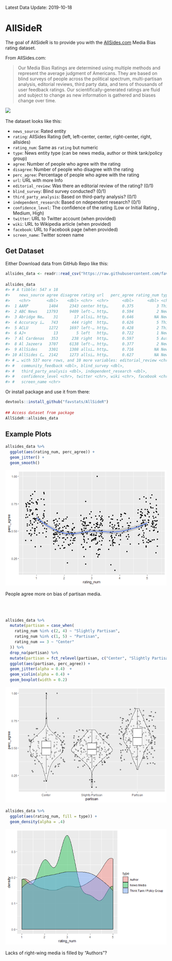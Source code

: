 
Latest Data Update: 2019-10-18

<!-- README.md is generated from README.Rmd. Please edit that file -->

# AllSideR

<!-- badges: start -->

<!-- badges: end -->

The goal of AllSideR is to provide you with the
[AllSides.com](https://www.allsides.com/media-bias/media-bias-ratings)
Media Bias rating dataset.

From AllSides.com:

> Our Media Bias Ratings are determined using multiple methods and
> represent the average judgment of Americans. They are based on blind
> surveys of people across the political spectrum, multi-partisan
> analysis, editorial reviews, third party data, and tens of thousands
> of user feedback ratings. Our scientifically-generated ratings are
> fluid and subject to change as new information is gathered and biases
> change over time.

![](https://www.allsides.com/sites/default/files/AllSidesMediaBiasChart-Version1.1_0.jpg)

The dataset looks like this:

<!-- # ```{r} -->

<!-- # readRDS("data/allsides_data.RDS") %>%  -->

<!-- #   dplyr::select(news_source, rating, rating_num, type, agree, disagree, perc_agree, dplyr::everything(), -community_feedback) -> allsides_data -->

<!-- #  -->

<!-- # tidytemplate::save_it(allsides_data) -->

<!-- #  -->

<!-- # readr::write_csv(allsides_data, path = "data/allsides_data.csv") -->

<!-- #  -->

<!-- # usethis::use_data(allsides_data) -->

<!-- # ``` -->

  - `news_source`: Rated entity
  - `rating`: AllSides Rating (left, left-center, center, right-center,
    right, allsides)
  - `rating_num`: Same as `rating` but numeric
  - `type`: News entity type (can be news media, author or think
    tank/policy group)
  - `agree`: Number of people who agree with the rating
  - `disagree`: Number of people who disagree with the rating
  - `perc_agree`: Percentage of people who agree with the rating
  - `url`: URL with more Info
  - `editorial_review`: Was there an editorial review of the rating?
    (0/1)
  - `blind_survey`: Blind survey conducted? (0/1)
  - `third_party_analysis`: Based on third-party analysis? (0/1)
  - `independent_research`: Based on ndependent research? (0/1)
  - `confidence_level`: The confidence of the rating (Low or Initial
    Rating , Medium, High)
  - `twitter`: URL to Twitter account (when provided)
  - `wiki`: URL to Wikipedia article (when provided)
  - `facebook`: URL to Facebook page (when provided)
  - `screen_name`: Twitter screen name

## Get Dataset

Either Download data from GitHub Repo like this:

``` r
allsides_data <- readr::read_csv("https://raw.githubusercontent.com/favstats/AllSideR/master/data/allsides_data.csv")

allsides_data
#> # A tibble: 547 x 18
#>    news_source agree disagree rating url   perc_agree rating_num type 
#>    <chr>       <dbl>    <dbl> <chr>  <chr>      <dbl>      <dbl> <chr>
#>  1 AARP         1404     2343 center http…      0.375          3 Thin…
#>  2 ABC News    13793     9409 left-… http…      0.594          2 News…
#>  3 Abridge Ne…    31       17 allsi… http…      0.646         NA News…
#>  4 Accuracy i…   743      444 right  http…      0.626          5 Thin…
#>  5 ACLU         1272     1697 left-… http…      0.428          2 Thin…
#>  6 AJ+            13        5 left   http…      0.722          1 News…
#>  7 Al Cardenas   353      238 right  http…      0.597          5 Auth…
#>  8 Al Jazeera   3707     6138 left-… http…      0.377          2 News…
#>  9 AllSides     3301     1308 allsi… http…      0.716         NA News…
#> 10 AllSides C…  2142     1273 allsi… http…      0.627         NA News…
#> # … with 537 more rows, and 10 more variables: editorial_review <chr>,
#> #   community_feedback <dbl>, blind_survey <dbl>,
#> #   third_party_analysis <dbl>, independent_research <dbl>,
#> #   confidence_level <chr>, twitter <chr>, wiki <chr>, facebook <chr>,
#> #   screen_name <chr>
```

Or install package and use it from there:

``` r
devtools::install_github("favstats/AllSideR")

## Access dataset from package
AllSideR::allsides_data
```

## Example Plots

``` r
allsides_data %>% 
  ggplot(aes(rating_num, perc_agree)) +
  geom_jitter() +
  geom_smooth()
```

![](README_files/figure-gfm/unnamed-chunk-4-1.png)<!-- -->

People agree more on bias of partisan media.

``` r

  

allsides_data %>% 
  mutate(partisan = case_when(
    rating_num %in% c(2, 4) ~ "Slightly Partisan",
    rating_num %in% c(1, 5) ~ "Partisan",
    rating_num == 3 ~ "Center"
  )) %>% 
  drop_na(partisan) %>% 
  mutate(partisan = fct_relevel(partisan, c("Center", "Slightly Partisan", "Partisan"))) %>% 
  ggplot(aes(partisan, perc_agree)) +
  geom_jitter(alpha = 0.4)  +
  geom_violin(alpha = 0.4) +
  geom_boxplot(width = 0.2)
```

![](README_files/figure-gfm/unnamed-chunk-5-1.png)<!-- -->

``` r
allsides_data %>%
  ggplot(aes(rating_num, fill = type)) +
  geom_density(alpha = .4)
```

![](README_files/figure-gfm/unnamed-chunk-6-1.png)<!-- -->

Lacks of right-wing media is filled by “Authors”?
